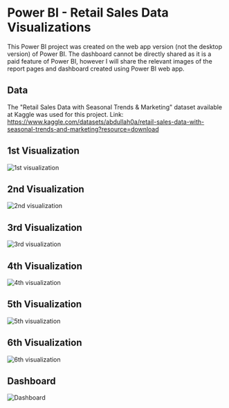# Power BI - Retail Sales Data Visualizations
This Power BI project was created on the web app version (not the desktop version) of Power BI. The dashboard cannot be directly shared as it is a paid feature of Power BI, however I will share the relevant images of the report pages and dashboard created using Power BI web app.
## Data
The "Retail Sales Data with Seasonal Trends & Marketing" dataset available at Kaggle was used for this project.
Link: https://www.kaggle.com/datasets/abdullah0a/retail-sales-data-with-seasonal-trends-and-marketing?resource=download
## 1st Visualization
![ 1st visualization](https://github.com/user-attachments/assets/7c7e9948-649d-477d-9201-d11a30f492de)
## 2nd Visualization
![ 2nd visualization](https://github.com/user-attachments/assets/4c7586e2-50ce-4c20-86d9-3019e205fc96)
## 3rd Visualization
![ 3rd visualization](https://github.com/user-attachments/assets/6d28c227-de96-44b5-a419-4fdf7ffa9197)
## 4th Visualization
![ 4th visualization](https://github.com/user-attachments/assets/9336ab9a-a4ad-4f8a-8d53-fedd0549a618)
## 5th Visualization
![ 5th visualization](https://github.com/user-attachments/assets/d88f4e55-46ca-45c1-aa43-7334b15a76c1)
## 6th Visualization
![ 6th visualization](https://github.com/user-attachments/assets/0e2e710d-537f-42fd-8494-b95fbd1d57cc)
## Dashboard
![Dashboard](https://github.com/user-attachments/assets/5e31c123-404f-4400-8009-438d050ef9bb)
